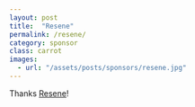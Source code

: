 ```yaml
---
layout: post
title:  "Resene"
permalink: /resene/
category: sponsor
class: carrot
images: 
  - url: "/assets/posts/sponsors/resene.jpg"
---
```


Thanks [Resene](http://www.resene.co.nz)!
